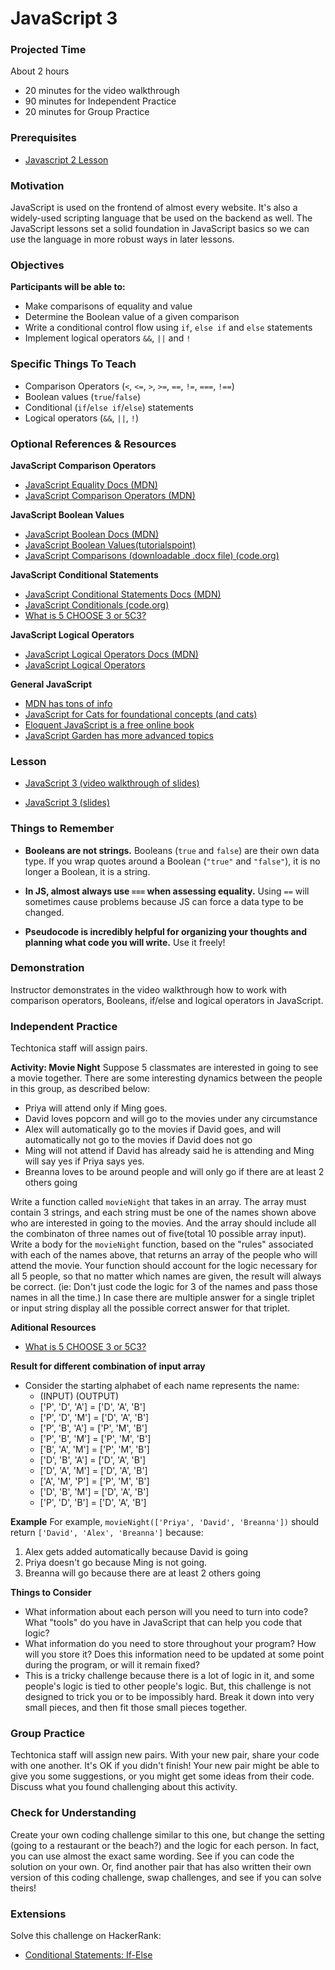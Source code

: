 # JavaScript 3

### Projected Time
About 2 hours
- 20 minutes for the video walkthrough
- 90 minutes for Independent Practice
- 20 minutes for Group Practice

### Prerequisites
- [Javascript 2 Lesson](https://github.com/Techtonica/curriculum/blob/master/javascript/javascript-2.md)

### Motivation
JavaScript is used on the frontend of almost every website. It's also a widely-used scripting language that be used on the backend as well. The JavaScript lessons set a solid foundation in JavaScript basics so we can use the language in more robust ways in later lessons.

### Objectives
**Participants will be able to:**
- Make comparisons of equality and value
- Determine the Boolean value of a given comparison
- Write a conditional control flow using `if`, `else if` and `else` statements
- Implement logical operators `&&`, `||` and `!`

### Specific Things To Teach
- Comparison Operators (`<`, `<=`, `>`, `>=`, `==`, `!=`, `===`, `!==`)
- Boolean values (`true`/`false`)
- Conditional (`if`/`else if`/`else`) statements
- Logical operators (`&&`, `||`, `!`)

### Optional References & Resources

**JavaScript Comparison Operators**
- [JavaScript Equality Docs (MDN)](https://developer.mozilla.org/en-US/docs/Web/JavaScript/Equality_comparisons_and_sameness)
- [JavaScript Comparison Operators (MDN)](https://developer.mozilla.org/en-US/docs/Web/JavaScript/Guide/Expressions_and_Operators#Comparison_operators)

**JavaScript Boolean Values**
- [JavaScript Boolean Docs (MDN)](https://developer.mozilla.org/en-US/docs/Web/JavaScript/Reference/Global_Objects/Boolean)
- [JavaScript Boolean Values(tutorialspoint)](https://www.tutorialspoint.com/javascript/javascript_boolean_object.htm)
- [JavaScript Comparisons (downloadable .docx file) (code.org)](https://curriculum.code.org/csp/unit5/8/)

**JavaScript Conditional Statements**
- [JavaScript Conditional Statements Docs (MDN)](https://developer.mozilla.org/en-US/docs/Learn/JavaScript/Building_blocks/conditionals)
- [JavaScript Conditionals (code.org)](https://code.org/curriculum/algebra/18/Teacher)
- [What is 5 CHOOSE 3 or 5C3?](https://getcalc.com/statistics-5choose3.htm)

**JavaScript Logical Operators**
- [JavaScript Logical Operators Docs (MDN)](https://developer.mozilla.org/en-US/docs/Web/JavaScript/Reference/Operators/Logical_Operators)
- [JavaScript Logical Operators ](https://mariusschulz.com/blog/the-and-and-or-operators-in-javascript)

**General JavaScript**
- [MDN has tons of info](https://developer.mozilla.org/bm/docs/Web/JavaScript)
- [JavaScript for Cats for foundational concepts (and cats)](http://jsforcats.com/)
- [Eloquent JavaScript is a free online book](http://eloquentjavascript.net/)
- [JavaScript Garden has more advanced topics](https://bonsaiden.github.io/JavaScript-Garden/)

### Lesson

- [JavaScript 3 (video walkthrough of slides)](https://drive.google.com/file/d/1mytiE4zy9YLLKgvLAAhShis1hj0BKzxu/view?usp=sharing)

- [JavaScript 3 (slides)](https://docs.google.com/presentation/d/1yjSpOpwPbVtl5K8QbQvtK5t6bn5wtmZDpBgX9v_vkD4/edit?usp=sharing)


### Things to Remember

- **Booleans are not strings.** Booleans (`true` and `false`) are their own data type. If you wrap quotes around a Boolean (`"true"` and `"false"`), it is no longer a Boolean, it is a string.

- **In JS, almost always use `===` when assessing equality.** Using `==` will sometimes cause problems because JS can force a data type to be changed.

- **Pseudocode is incredibly helpful for organizing your thoughts and planning what code you will write.** Use it freely!


### Demonstration

Instructor demonstrates in the video walkthrough how to work with comparison operators, Booleans, if/else and logical operators in JavaScript.


### Independent Practice

Techtonica staff will assign pairs.

**Activity: Movie Night**
Suppose 5 classmates are interested in going to see a movie together. There are some interesting dynamics between the people in this group, as described below:

- Priya will attend only if Ming goes.
- David loves popcorn and will go to the movies under any circumstance
- Alex will automatically go to the movies if David goes, and will automatically not go to the movies if David does not go
- Ming will not attend if David has already said he is attending and Ming will say yes if Priya says yes.
- Breanna loves to be around people and will only go if there are at least 2 others going

Write a function called `movieNight` that takes in an array. The array must contain 3 strings, and each string must be one of the names shown above who are interested in going to the movies. And the array should include all the combinaton of three names out of five(total 10 possible array input). Write a body for the `movieNight` function, based on the "rules" associated with each of the names above, that returns an array of the people who will attend the movie. Your function should account for the logic necessary for all 5 people, so that no matter which names are given, the result will always be correct. (ie: Don't just code the logic for 3 of the names and pass those names in all the time.) In case there are multiple answer for a single triplet or input string display all the possible correct answer for that triplet.

**Aditional Resources**
 -  [What is 5 CHOOSE 3 or 5C3?](https://getcalc.com/statistics-5choose3.htm)

**Result for different combination of input array**
 - Consider the starting alphabet of each name represents the name:
   - (INPUT)              (OUTPUT)
   - ['P', 'D', 'A'] = ['D', 'A', 'B']
   - ['P', 'D', 'M'] = ['D', 'A', 'B']
   - ['P', 'B', 'A'] = ['P', 'M', 'B']
   - ['P', 'B', 'M'] = ['P', 'M', 'B']
   - ['B', 'A', 'M'] = ['P', 'M', 'B']
   - ['D', 'B', 'A'] = ['D', 'A', 'B']
   - ['D', 'A', 'M'] = ['D', 'A', 'B']
   - ['A', 'M', 'P'] = ['P', 'M', 'B']
   - ['D', 'B', 'M'] = ['D', 'A', 'B']
   - ['P', 'D', 'B'] = ['D', 'A', 'B']


**Example**
For example, `movieNight(['Priya', 'David', 'Breanna'])` should return `['David', 'Alex', 'Breanna']` because:
1. Alex gets added automatically because David is going
2. Priya doesn't go because Ming is not going.
3. Breanna will go because there are at least 2 others going

**Things to Consider**
- What information about each person will you need to turn into code? What "tools" do you have in JavaScript that can help you code that logic?
- What information do you need to store throughout your program? How will you store it? Does this information need to be updated at some point during the program, or will it remain fixed?
- This is a tricky challenge because there is a lot of logic in it, and some people's logic is tied to other people's logic. But, this challenge is not designed to trick you or to be impossibly hard. Break it down into very small pieces, and then fit those small pieces together.

### Group Practice

Techtonica staff will assign new pairs. With your new pair, share your code with one another. It's OK if you didn't finish! Your new pair might be able to give you some suggestions, or you might get some ideas from their code. Discuss what you found challenging about this activity.

### Check for Understanding

Create your own coding challenge similar to this one, but change the setting (going to a restaurant or the beach?) and the logic for each person. In fact, you can use almost the exact same wording. See if you can code the solution on your own. Or, find another pair that has also written their own version of this coding challenge, swap challenges, and see if you can solve theirs!


### Extensions

Solve this challenge on HackerRank:
- [Conditional Statements: If-Else](https://www.hackerrank.com/challenges/js10-if-else)
